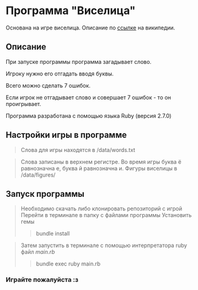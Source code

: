 # Программа "Виселица"
Основана на игре виселица.  Описание по [ссылке](https://ru.wikipedia.org/wiki/Виселица_(игра)) на википедии.
## Описание
При запуске программы программа загадывает слово.

Игроку нужно его отгадать вводя буквы.

Всего можно сделать 7 ошибок.

Если игрок не отгадывает слово и совершает 7 ошибок - то он проигрывает.

Программа разработана с помощью языка Ruby (версия 2.7.0)

## Настройки игры в программе
> Слова для игры находятся в /data/words.txt

> Слова записаны в верхнем регистре. Во время игры буква ё равнозначна е, буква й равнозначна и. Фигуры виселицы в /data/figures/

## Запуск программы
> Необходимо скачать либо клонировать репозиторий с игрой
> Перейти в терминале в папку с файлами программы
> Установить гемы
>> bundle install

> Затем запустить в терминале с помощью интерпретатора ruby файл <em>main.rb</em>
>> bundle exec ruby main.rb

### Играйте пожалуйста :з
